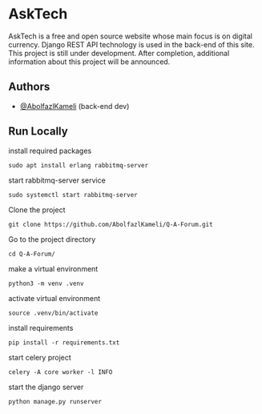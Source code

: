 # AskTech

AskTech is a free and open source website whose main focus is on digital currency. Django REST API technology is used in
the back-end of this site. This project is still under development. After
completion, additional information about this project will be announced.

## Authors

- [@AbolfazlKameli](https://github.com/AbolfazlKameli/) (back-end dev)

## Run Locally

install required packages

```shell
sudo apt install erlang rabbitmq-server
```

start rabbitmq-server service

```shell
sudo systemctl start rabbitmq-server
```

Clone the project

```shell
git clone https://github.com/AbolfazlKameli/Q-A-Forum.git
```

Go to the project directory

```shell
cd Q-A-Forum/
```

make a virtual environment

```shell
python3 -m venv .venv
```

activate virtual environment

```shell
source .venv/bin/activate 
```

install requirements

```shell
pip install -r requirements.txt
```

start celery project

```shell
celery -A core worker -l INFO  
```

start the django server

```shell
python manage.py runserver
```
